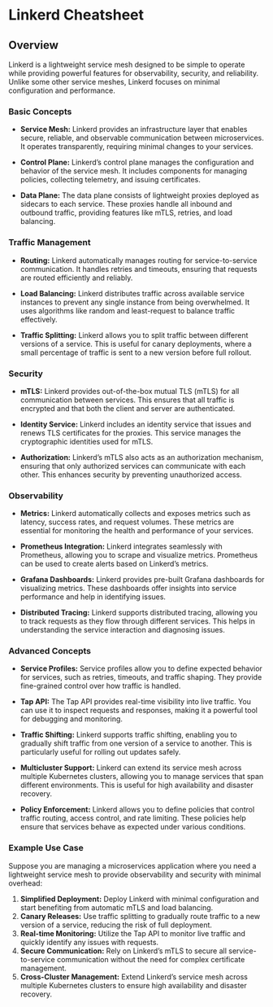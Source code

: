# Linkerd Cheatsheet

## **Overview**

Linkerd is a lightweight service mesh designed to be simple to operate while providing powerful features for observability, security, and reliability. Unlike some other service meshes, Linkerd focuses on minimal configuration and performance.

### **Basic Concepts**

- **Service Mesh:** Linkerd provides an infrastructure layer that enables secure, reliable, and observable communication between microservices. It operates transparently, requiring minimal changes to your services.

- **Control Plane:** Linkerd’s control plane manages the configuration and behavior of the service mesh. It includes components for managing policies, collecting telemetry, and issuing certificates.

- **Data Plane:** The data plane consists of lightweight proxies deployed as sidecars to each service. These proxies handle all inbound and outbound traffic, providing features like mTLS, retries, and load balancing.

### **Traffic Management**

- **Routing:** Linkerd automatically manages routing for service-to-service communication. It handles retries and timeouts, ensuring that requests are routed efficiently and reliably.

- **Load Balancing:** Linkerd distributes traffic across available service instances to prevent any single instance from being overwhelmed. It uses algorithms like random and least-request to balance traffic effectively.

- **Traffic Splitting:** Linkerd allows you to split traffic between different versions of a service. This is useful for canary deployments, where a small percentage of traffic is sent to a new version before full rollout.

### **Security**

- **mTLS:** Linkerd provides out-of-the-box mutual TLS (mTLS) for all communication between services. This ensures that all traffic is encrypted and that both the client and server are authenticated.

- **Identity Service:** Linkerd includes an identity service that issues and renews TLS certificates for the proxies. This service manages the cryptographic identities used for mTLS.

- **Authorization:** Linkerd’s mTLS also acts as an authorization mechanism, ensuring that only authorized services can communicate with each other. This enhances security by preventing unauthorized access.

### **Observability**

- **Metrics:** Linkerd automatically collects and exposes metrics such as latency, success rates, and request volumes. These metrics are essential for monitoring the health and performance of your services.

- **Prometheus Integration:** Linkerd integrates seamlessly with Prometheus, allowing you to scrape and visualize metrics. Prometheus can be used to create alerts based on Linkerd’s metrics.

- **Grafana Dashboards:** Linkerd provides pre-built Grafana dashboards for visualizing metrics. These dashboards offer insights into service performance and help in identifying issues.

- **Distributed Tracing:** Linkerd supports distributed tracing, allowing you to track requests as they flow through different services. This helps in understanding the service interaction and diagnosing issues.

### **Advanced Concepts**

- **Service Profiles:** Service profiles allow you to define expected behavior for services, such as retries, timeouts, and traffic shaping. They provide fine-grained control over how traffic is handled.

- **Tap API:** The Tap API provides real-time visibility into live traffic. You can use it to inspect requests and responses, making it a powerful tool for debugging and monitoring.

- **Traffic Shifting:** Linkerd supports traffic shifting, enabling you to gradually shift traffic from one version of a service to another. This is particularly useful for rolling out updates safely.

- **Multicluster Support:** Linkerd can extend its service mesh across multiple Kubernetes clusters, allowing you to manage services that span different environments. This is useful for high availability and disaster recovery.

- **Policy Enforcement:** Linkerd allows you to define policies that control traffic routing, access control, and rate limiting. These policies help ensure that services behave as expected under various conditions.

### **Example Use Case**

Suppose you are managing a microservices application where you need a lightweight service mesh to provide observability and security with minimal overhead:

1. **Simplified Deployment:** Deploy Linkerd with minimal configuration and start benefiting from automatic mTLS and load balancing.
2. **Canary Releases:** Use traffic splitting to gradually route traffic to a new version of a service, reducing the risk of full deployment.
3. **Real-time Monitoring:** Utilize the Tap API to monitor live traffic and quickly identify any issues with requests.
4. **Secure Communication:** Rely on Linkerd’s mTLS to secure all service-to-service communication without the need for complex certificate management.
5. **Cross-Cluster Management:** Extend Linkerd’s service mesh across multiple Kubernetes clusters to ensure high availability and disaster recovery.
